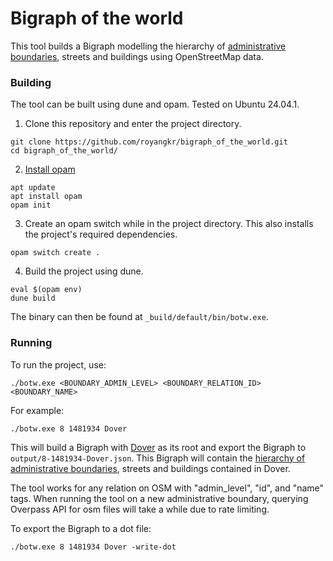 # Bigraph of the world

This tool builds a Bigraph modelling the hierarchy of [administrative boundaries](https://wiki.openstreetmap.org/wiki/Tag:boundary%3Dadministrative), streets and buildings using OpenStreetMap data.

### Building

The tool can be built using dune and opam. Tested on Ubuntu 24.04.1.

1. Clone this repository and enter the project directory.
```
git clone https://github.com/royangkr/bigraph_of_the_world.git
cd bigraph_of_the_world/
```

2. [Install opam](https://opam.ocaml.org/doc/Install.html)
```
apt update
apt install opam
opam init
```

3. Create an opam switch while in the project directory. This also installs the project's required dependencies.
```
opam switch create .
```

4. Build the project using dune.
```
eval $(opam env)
dune build
```

The binary can then be found at `_build/default/bin/botw.exe`.

### Running

To run the project, use:
```
./botw.exe <BOUNDARY_ADMIN_LEVEL> <BOUNDARY_RELATION_ID> <BOUNDARY_NAME>
```

For example:
```
./botw.exe 8 1481934 Dover
```

This will build a Bigraph with [Dover](https://www.openstreetmap.org/relation/1481934) as its root and export the Bigraph to `output/8-1481934-Dover.json`. This Bigraph will contain the [hierarchy of administrative boundaries](https://osm-boundaries.com/l/6fe0b904dcdf9b142bfe7a404e69fff3290b566f), streets and buildings contained in Dover. 

The tool works for any relation on OSM with "admin_level", "id", and "name" tags. When running the tool on a new administrative boundary, querying Overpass API for osm files will take a while due to rate limiting.

To export the Bigraph to a dot file:
```
./botw.exe 8 1481934 Dover -write-dot
```

